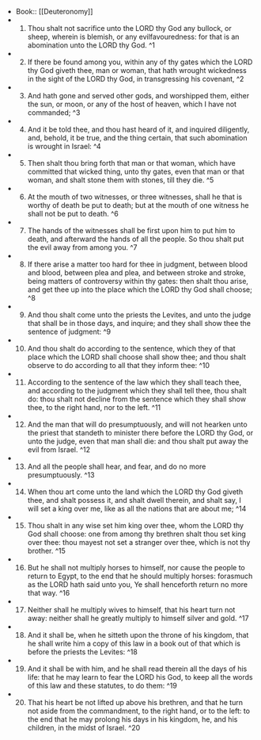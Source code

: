 - Book:: [[Deuteronomy]]
- 1. Thou shalt not sacrifice unto the LORD thy God any bullock, or sheep, wherein is blemish, or any evilfavouredness: for that is an abomination unto the LORD thy God. ^1
- 2. If there be found among you, within any of thy gates which the LORD thy God giveth thee, man or woman, that hath wrought wickedness in the sight of the LORD thy God, in transgressing his covenant, ^2
- 3. And hath gone and served other gods, and worshipped them, either the sun, or moon, or any of the host of heaven, which I have not commanded; ^3
- 4. And it be told thee, and thou hast heard of it, and inquired diligently, and, behold, it be true, and the thing certain, that such abomination is wrought in Israel: ^4
- 5. Then shalt thou bring forth that man or that woman, which have committed that wicked thing, unto thy gates, even that man or that woman, and shalt stone them with stones, till they die. ^5
- 6. At the mouth of two witnesses, or three witnesses, shall he that is worthy of death be put to death; but at the mouth of one witness he shall not be put to death. ^6
- 7. The hands of the witnesses shall be first upon him to put him to death, and afterward the hands of all the people. So thou shalt put the evil away from among you. ^7
- 8. If there arise a matter too hard for thee in judgment, between blood and blood, between plea and plea, and between stroke and stroke, being matters of controversy within thy gates: then shalt thou arise, and get thee up into the place which the LORD thy God shall choose; ^8
- 9. And thou shalt come unto the priests the Levites, and unto the judge that shall be in those days, and inquire; and they shall show thee the sentence of judgment: ^9
- 10. And thou shalt do according to the sentence, which they of that place which the LORD shall choose shall show thee; and thou shalt observe to do according to all that they inform thee: ^10
- 11. According to the sentence of the law which they shall teach thee, and according to the judgment which they shall tell thee, thou shalt do: thou shalt not decline from the sentence which they shall show thee, to the right hand, nor to the left. ^11
- 12. And the man that will do presumptuously, and will not hearken unto the priest that standeth to minister there before the LORD thy God, or unto the judge, even that man shall die: and thou shalt put away the evil from Israel. ^12
- 13. And all the people shall hear, and fear, and do no more presumptuously. ^13
- 14. When thou art come unto the land which the LORD thy God giveth thee, and shalt possess it, and shalt dwell therein, and shalt say, I will set a king over me, like as all the nations that are about me; ^14
- 15. Thou shalt in any wise set him king over thee, whom the LORD thy God shall choose: one from among thy brethren shalt thou set king over thee: thou mayest not set a stranger over thee, which is not thy brother. ^15
- 16. But he shall not multiply horses to himself, nor cause the people to return to Egypt, to the end that he should multiply horses: forasmuch as the LORD hath said unto you, Ye shall henceforth return no more that way. ^16
- 17. Neither shall he multiply wives to himself, that his heart turn not away: neither shall he greatly multiply to himself silver and gold. ^17
- 18. And it shall be, when he sitteth upon the throne of his kingdom, that he shall write him a copy of this law in a book out of that which is before the priests the Levites: ^18
- 19. And it shall be with him, and he shall read therein all the days of his life: that he may learn to fear the LORD his God, to keep all the words of this law and these statutes, to do them: ^19
- 20. That his heart be not lifted up above his brethren, and that he turn not aside from the commandment, to the right hand, or to the left: to the end that he may prolong his days in his kingdom, he, and his children, in the midst of Israel. ^20
